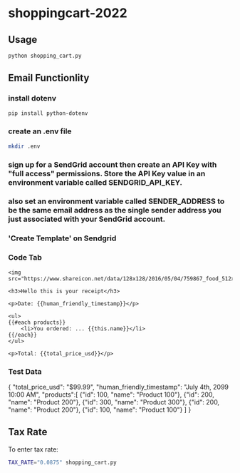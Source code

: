 # shoppingcart-2022

## Usage

```sh
python shopping_cart.py
```
## Email Functionlity 

### install dotenv
```sh 
pip install python-dotenv
```
### create an .env file
```sh
mkdir .env
```
### sign up for a SendGrid account then create an API Key with "full access" permissions. Store the API Key value in an environment variable called SENDGRID_API_KEY.
### also set an environment variable called SENDER_ADDRESS to be the same email address as the single sender address you just associated with your SendGrid account.

### 'Create Template' on Sendgrid

### Code Tab
```ssh
<img src="https://www.shareicon.net/data/128x128/2016/05/04/759867_food_512x512.png">

<h3>Hello this is your receipt</h3>

<p>Date: {{human_friendly_timestamp}}</p>

<ul>
{{#each products}}
	<li>You ordered: ... {{this.name}}</li>
{{/each}}
</ul>

<p>Total: {{total_price_usd}}</p>
```
### Test Data
{
    "total_price_usd": "$99.99",
    "human_friendly_timestamp": "July 4th, 2099 10:00 AM",
    "products":[
        {"id": 100, "name": "Product 100"},
        {"id": 200, "name": "Product 200"},
        {"id": 300, "name": "Product 300"},
        {"id": 200, "name": "Product 200"},
        {"id": 100, "name": "Product 100"}
    ]
}

## Tax Rate
To enter tax rate: 
```sh
TAX_RATE="0.0875" shopping_cart.py
```
